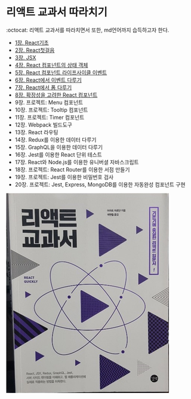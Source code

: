 # 리액트 교과서 따라치기 

:octocat: 
리액트 교과서를 따라치면서 또한, md언어까지 습득하고자 한다. 

- [1장. React기초](./chap01/summary.txt)
- [2장. React첫걸음](./chap02/summary.md)
- [3장. JSX](./chap03/summary.md)
- [4장. React 컴포넌트의 상태 객체](./chap04/summary.md)
- [5장. React 컴포넌트 라이프사이클 이벤트](./chap05/summary.md)
- [6장. React에서 이벤트 다루기](./chap06/summary.md)
- [7장. React에서 폼 다루기](./chap07/summary.md)
- [8장. 확장성을 고려한 React 컴포넌트](./chap08/summary.md)
- 9장. 프로젝트: Menu 컴포넌트
- 10장. 프로젝트: Tooltip 컴포넌트
- 11장. 프로젝트: Timer 컴포넌트
- 12장. Webpack 빌드도구
- 13장. React 라우팅
- 14장. Redux를 이용한 데이터 다루기
- 15장. GraphQL을 이용한 데이터 다루기
- 16장. Jest를 이용한 React 단위 테스트
- 17장. React와 Node.js를 이용한 유니버셜 자바스크립트
- 18장. 프로젝트: React Router를 이용한 서점 만들기
- 19장. 프로젝트: Jest를 이용한 비밀번호 검사
- 20장. 프로젝트: Jest, Express, MongoDB를 이용한 자동완성 컴포넌트 구현

![ex_screenshot](./img/title.jpg)
